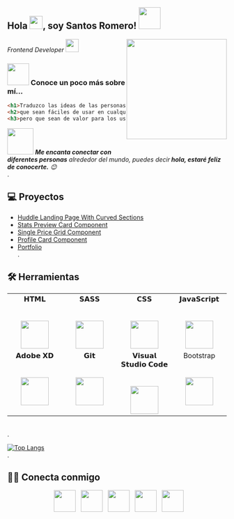 <h2>Hola <img src="https://raw.githubusercontent.com/iampavangandhi/iampavangandhi/master/gifs/Hi.gif" width="30px">, soy Santos Romero! <img src="https://media.giphy.com/media/12oufCB0MyZ1Go/giphy.gif" width="50"></h2>
<img align='right' src="https://media.giphy.com/media/M9gbBd9nbDrOTu1Mqx/giphy.gif" width="230">
<p><em>Frontend Developer <img src="https://media.giphy.com/media/WUlplcMpOCEmTGBtBW/giphy.gif" width="30"> 
</em></p>

### <img src="https://media.giphy.com/media/VgCDAzcKvsR6OM0uWg/giphy.gif" width="50"> Conoce un poco más sobre mí...  

```html
<h1>Traduzco las ideas de las personas en productos digitales</h1>
<h2>que sean fáciles de usar en cualquier dispositivo,</h2>
<h3>pero que sean de valor para los usuarios</h3>
```

<img src="https://media.giphy.com/media/LnQjpWaON8nhr21vNW/giphy.gif" width="60"> <em><b>Me encanta conectar con diferentes personas</b> alrededor del mundo, puedes decir<b> hola, estaré feliz de conocerte.</b> 😊</em>
<br>.
## 💻 Proyectos
* [Huddle Landing Page With Curved Sections](https://github.com/xantosromero/huddle-landing-page-curved-sections)
* [Stats Preview Card Component](https://github.com/xantosromero/stats-preview-card-component)
* [Single Price Grid Component](https://single-price-grid-component-eta-vert.vercel.app/)
* [Profile Card Component](https://profile-card-component-self-ten.vercel.app/)
* [Portfolio](https://xantosromero.vercel.app/)
<br>.
## 🛠️ Herramientas
<table>
  <tbody>
    <tr valign="top">
      <td width="25%" align="center">
        <span>𝗛𝗧𝗠𝗟</span><br><br><br>
        <img height="64px" src="https://cdn.svgporn.com/logos/html-5.svg">
      </td>
      <td width="25%" align="center">
        <span>𝗦𝗔𝗦𝗦</span><br><br><br>
        <img height="64px" src="https://cdn.svgporn.com/logos/sass.svg">
      </td>
      <td width="25%" align="center">
        <span>𝗖𝗦𝗦</span><br><br><br>
        <img height="64px" src="https://cdn.svgporn.com/logos/css-3.svg">
      </td>
      <td width="25%" align="center">
        <span>𝗝𝗮𝘃𝗮𝗦𝗰𝗿𝗶𝗽𝘁</span><br><br><br>
        <img height="64px" src="https://cdn.svgporn.com/logos/javascript.svg">
      </td>
    </tr>
    <tr valign="top">
      <td width="25%" align="center">
        <span>𝗔𝗱𝗼𝗯𝗲 𝗫𝗗</span><br><br><br>
        <img height="64px" src="https://cdn.worldvectorlogo.com/logos/adobe-xd-1.svg">
      </td>
      <td width="25%" align="center">
        <span>𝗚𝗶𝘁</span><br><br><br>
        <img height="64px" src="https://cdn.svgporn.com/logos/git-icon.svg">
      </td>
      <td width="25%" align="center">
        <span>𝗩𝗶𝘀𝘂𝗮𝗹 𝗦𝘁𝘂𝗱𝗶𝗼 𝗖𝗼𝗱𝗲</span><br><br><br>
        <img height="64px" src="https://cdn.svgporn.com/logos/visual-studio-code.svg">
      </td>
      <td width="25%" align="center">
        <span>Bootstrap</span><br><br><br>
        <img height="64px" src="https://cdn.svgporn.com/logos/bootstrap.svg">
      </td>
    </tr>
  </tbody>
</table>
<br>.

[![Top Langs](https://github-readme-stats.vercel.app/api/top-langs/?username=xantosromero&layout=compact&text_color=daf7dc&bg_color=151515)](https://github.com/xantosromero/github-readme-stats)
<br>.

## 🤝🏻 Conecta conmigo
<p align="center">
&nbsp; <a href="https://twitter.com/xantosromero" target="_blank" rel="noopener noreferrer"><img src="https://img.icons8.com/nolan/50/twitter-squared.png" width="50" /></a>  
&nbsp; <a href="https://www.linkedin.com/in/xantosromero/" target="_blank" rel="noopener noreferrer"><img src="https://img.icons8.com/nolan/50/linkedin.png" width="50" /></a>
&nbsp; <a href="https://www.instagram.com/xantosromero/" target="_blank" rel="noopener noreferrer"><img src="https://img.icons8.com/nolan/50/instagram-new.png" width="50" /></a>
&nbsp; <a href="https://www.facebook.com/xantosromero/" target="_blank" rel="noopener noreferrer"><img src="https://img.icons8.com/nolan/50/facebook.png" width="50" /></a>
&nbsp; <a href="mailto:xantosromero@gmail.com" target="_blank" rel="noopener noreferrer"><img src="https://img.icons8.com/nolan/50/gmail.png"  width="50" /></a>
</p>

